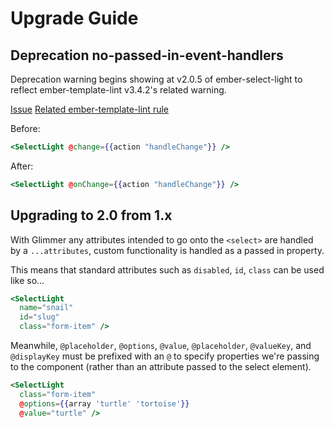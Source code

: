 # Upgrade Guide

## Deprecation no-passed-in-event-handlers

Deprecation warning begins showing at v2.0.5 of ember-select-light to reflect ember-template-lint v3.4.2's related warning.

[Issue](https://github.com/ember-a11y/ember-select-light/issues/37)
[Related ember-template-lint rule](https://github.com/ember-template-lint/ember-template-lint/blob/master/docs/rule/no-passed-in-event-handlers.md)

Before:

```handlebars
<SelectLight @change={{action "handleChange"}} />
```

After:

```handlebars
<SelectLight @onChange={{action "handleChange"}} />
```

## Upgrading to 2.0 from 1.x

With Glimmer any attributes intended to go onto the `<select>` are handled by a `...attributes`, custom functionality is handled as a passed in property.

This means that standard attributes such as `disabled`, `id`, `class` can be used like so...

```handlebars
<SelectLight
  name="snail"
  id="slug"
  class="form-item" />
```

Meanwhile, `@placeholder`, `@options`, `@value`, `@placeholder`, `@valueKey`, and `@displayKey` must be prefixed with an `@` to specify properties we're passing to the component (rather than an attribute passed to the select element).

```handlebars
<SelectLight
  class="form-item"
  @options={{array 'turtle' 'tortoise'}}
  @value="turtle" />
```
